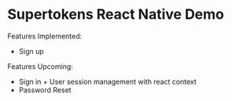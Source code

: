 # Supertokens React Native Demo

Features Implemented:
- Sign up

Features Upcoming:
- Sign in + User session management with react context
- Password Reset